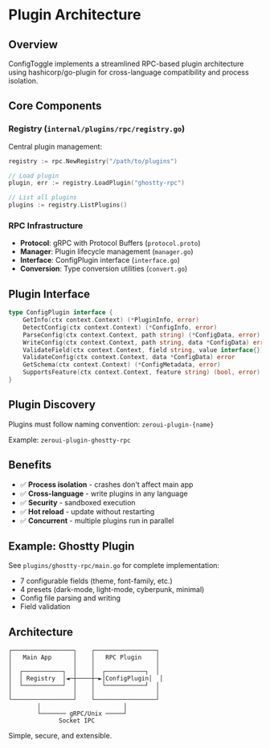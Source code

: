 # Plugin Architecture

## Overview

ConfigToggle implements a streamlined RPC-based plugin architecture using hashicorp/go-plugin for cross-language compatibility and process isolation.

## Core Components

### Registry (`internal/plugins/rpc/registry.go`)

Central plugin management:

```go
registry := rpc.NewRegistry("/path/to/plugins")

// Load plugin
plugin, err := registry.LoadPlugin("ghostty-rpc")

// List all plugins
plugins := registry.ListPlugins()
```

### RPC Infrastructure

- **Protocol**: gRPC with Protocol Buffers (`protocol.proto`)
- **Manager**: Plugin lifecycle management (`manager.go`)
- **Interface**: ConfigPlugin interface (`interface.go`)
- **Conversion**: Type conversion utilities (`convert.go`)

## Plugin Interface

```go
type ConfigPlugin interface {
    GetInfo(ctx context.Context) (*PluginInfo, error)
    DetectConfig(ctx context.Context) (*ConfigInfo, error)
    ParseConfig(ctx context.Context, path string) (*ConfigData, error)
    WriteConfig(ctx context.Context, path string, data *ConfigData) error
    ValidateField(ctx context.Context, field string, value interface{}) error
    ValidateConfig(ctx context.Context, data *ConfigData) error
    GetSchema(ctx context.Context) (*ConfigMetadata, error)
    SupportsFeature(ctx context.Context, feature string) (bool, error)
}
```

## Plugin Discovery

Plugins must follow naming convention: `zeroui-plugin-{name}`

Example: `zeroui-plugin-ghostty-rpc`

## Benefits

- ✅ **Process isolation** - crashes don't affect main app
- ✅ **Cross-language** - write plugins in any language
- ✅ **Security** - sandboxed execution
- ✅ **Hot reload** - update without restarting
- ✅ **Concurrent** - multiple plugins run in parallel

## Example: Ghostty Plugin

See `plugins/ghostty-rpc/main.go` for complete implementation:
- 7 configurable fields (theme, font-family, etc.)
- 4 presets (dark-mode, light-mode, cyberpunk, minimal)
- Config file parsing and writing
- Field validation

## Architecture

```
┌─────────────────┐    ┌─────────────────┐
│   Main App      │    │   RPC Plugin    │
│                 │    │                 │
│  ┌───────────┐  │    │  ┌───────────┐  │
│  │ Registry  │◄─┼────┼─►│ConfigPlugin│  │
│  └───────────┘  │    │  └───────────┘  │
│                 │    │                 │
└─────────────────┘    └─────────────────┘
        │                       │
        └─────── gRPC/Unix ─────┘
              Socket IPC
```

Simple, secure, and extensible.